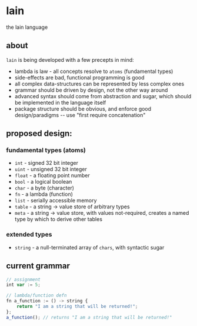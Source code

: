 # lain
the lain language

## about
`lain` is being developed with a few precepts in mind:
* lambda is law - all concepts resolve to `atoms` (fundamental types)
* side-effects are bad, functional programming is good
* all complex data-structures can be represented by less complex ones
* grammar should be driven by design, not the other way around
* advanced syntax should come from abstraction and sugar, which should be implemented in the language itself
* package structure should be obvious, and enforce good design/paradigms -- use "first require concatenation"

## proposed design:

### fundamental types (atoms)
* `int` - signed 32 bit integer
* `uint` - unsigned 32 bit integer
* `float` - a floating point number
* `bool` - a logical boolean
* `char` - a byte (character)
* `fn` - a lambda (function)
* `list` - serially accessible memory
* `table` - a string -> value store of arbitrary types
* `meta` - a string -> value store, with values not-required, creates a named type by which to derive other tables

### extended types
* `string` - a null-terminated array of `chars`, with syntactic sugar

## current grammar
```javascript
// assignment
int var := 5;

// lambda/function defn
fn a_function := () -> string {
	return "I am a string that will be returned!";
};
a_function(); // returns "I am a string that will be returned!"
```

